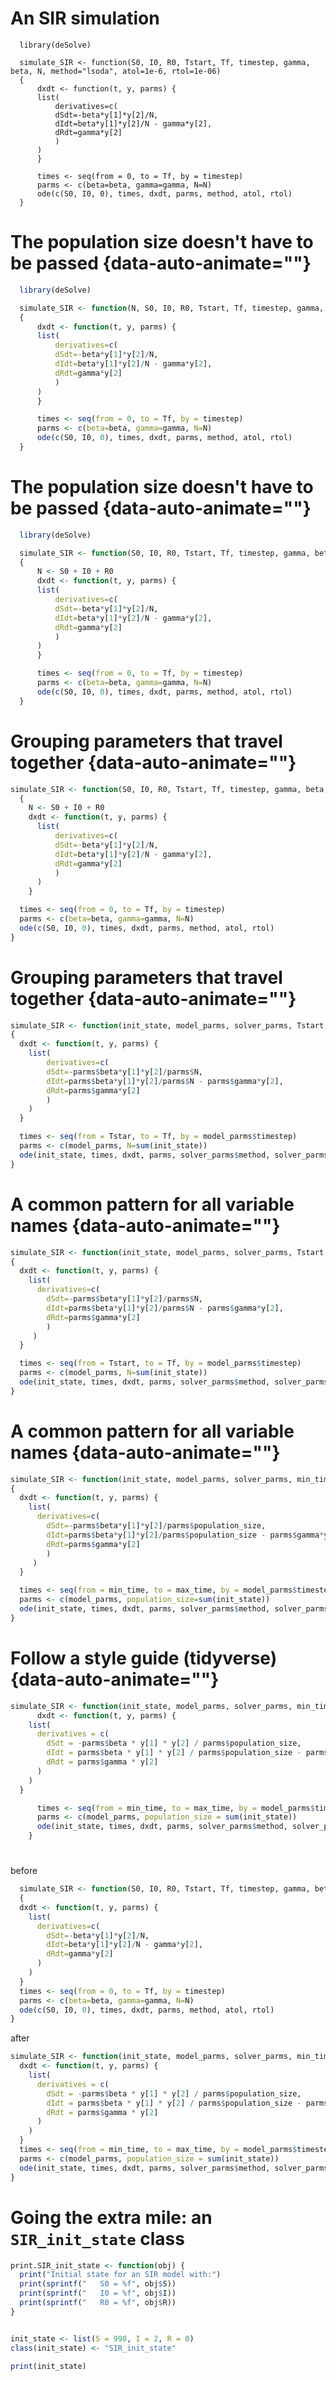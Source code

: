 # An SIR simulation

```{#initcode data-line-numbers="|3"}
  library(deSolve)

  simulate_SIR <- function(S0, I0, R0, Tstart, Tf, timestep, gamma, beta, N, method="lsoda", atol=1e-6, rtol=1e-06)
  {
      dxdt <- function(t, y, parms) {
	  list(
	      derivatives=c(
		  dSdt=-beta*y[1]*y[2]/N,
		  dIdt=beta*y[1]*y[2]/N - gamma*y[2],
		  dRdt=gamma*y[2]
	      )
	  )
      }

      times <- seq(from = 0, to = Tf, by = timestep)
	  parms <- c(beta=beta, gamma=gamma, N=N)
      ode(c(S0, I0, 0), times, dxdt, parms, method, atol, rtol)
  }
```

# The population size doesn't have to be passed {data-auto-animate=""}

```{.R .numberLines data-id="redundant-param" data-line-numbers="3"}
  library(deSolve)

  simulate_SIR <- function(N, S0, I0, R0, Tstart, Tf, timestep, gamma, beta, method="lsoda", atol=1e-6, rtol=1e-06)
  {
      dxdt <- function(t, y, parms) {
	  list(
	      derivatives=c(
		  dSdt=-beta*y[1]*y[2]/N,
		  dIdt=beta*y[1]*y[2]/N - gamma*y[2],
		  dRdt=gamma*y[2]
	      )
	  )
      }

      times <- seq(from = 0, to = Tf, by = timestep)
	  parms <- c(beta=beta, gamma=gamma, N=N)
      ode(c(S0, I0, 0), times, dxdt, parms, method, atol, rtol)
  }
```

# The population size doesn't have to be passed {data-auto-animate=""}

```{.R .numberLines data-id="redundant-param" data-line-numbers="5"}
  library(deSolve)

  simulate_SIR <- function(S0, I0, R0, Tstart, Tf, timestep, gamma, beta, method="lsoda", atol=1e-6, rtol=1e-06)
  {
      N <- S0 + I0 + R0
      dxdt <- function(t, y, parms) {
	  list(
	      derivatives=c(
		  dSdt=-beta*y[1]*y[2]/N,
		  dIdt=beta*y[1]*y[2]/N - gamma*y[2],
		  dRdt=gamma*y[2]
	      )
	  )
      }

      times <- seq(from = 0, to = Tf, by = timestep)
	  parms <- c(beta=beta, gamma=gamma, N=N)
      ode(c(S0, I0, 0), times, dxdt, parms, method, atol, rtol)
  }
```

# Grouping parameters that travel together {data-auto-animate=""}

```{.R .numberLines data-id="group-parameters" data-line-numbers="1"}
simulate_SIR <- function(S0, I0, R0, Tstart, Tf, timestep, gamma, beta, method="lsoda", atol=1e-6, rtol=1e-06)
  {
    N <- S0 + I0 + R0
    dxdt <- function(t, y, parms) {
	  list(
	      derivatives=c(
		  dSdt=-beta*y[1]*y[2]/N,
		  dIdt=beta*y[1]*y[2]/N - gamma*y[2],
		  dRdt=gamma*y[2]
	      )
	  )
	}

  times <- seq(from = 0, to = Tf, by = timestep)
  parms <- c(beta=beta, gamma=gamma, N=N)
  ode(c(S0, I0, 0), times, dxdt, parms, method, atol, rtol)
}
```

# Grouping parameters that travel together {data-auto-animate=""}

```{.R .numberLines data-id="group-parameters" data-line-numbers="1|13|14,15"}
simulate_SIR <- function(init_state, model_parms, solver_parms, Tstart, Tf)
{
  dxdt <- function(t, y, parms) {
	list(
	    derivatives=c(
		dSdt=-parms$beta*y[1]*y[2]/parms$N,
		dIdt=parms$beta*y[1]*y[2]/parms$N - parms$gamma*y[2],
		dRdt=parms$gamma*y[2]
	    )
	)
  }

  times <- seq(from = Tstar, to = Tf, by = model_parms$timestep)
  parms <- c(model_parms, N=sum(init_state))
  ode(init_state, times, dxdt, parms, solver_parms$method, solver_parms$atol, solver_parms$rtol)
}
```

# A common pattern for all variable names {data-auto-animate=""}

```{.R .numberLines data-id="naming-pattern" data-line-numbers="1,13|6,7"}
simulate_SIR <- function(init_state, model_parms, solver_parms, Tstart, Tf)
{
  dxdt <- function(t, y, parms) {
    list(
      derivatives=c(
        dSdt=-parms$beta*y[1]*y[2]/parms$N,
        dIdt=parms$beta*y[1]*y[2]/parms$N - parms$gamma*y[2],
        dRdt=parms$gamma*y[2]
	    )
     )
  }

  times <- seq(from = Tstart, to = Tf, by = model_parms$timestep)
  parms <- c(model_parms, N=sum(init_state))
  ode(init_state, times, dxdt, parms, solver_parms$method, solver_parms$atol, solver_parms$rtol)
}
```
# A common pattern for all variable names {data-auto-animate=""}

```{.R .numberLines data-id="naming-pattern" data-line-numbers="1,13|6,7"}
simulate_SIR <- function(init_state, model_parms, solver_parms, min_time, max_time)
{
  dxdt <- function(t, y, parms) {
    list(
      derivatives=c(
        dSdt=-parms$beta*y[1]*y[2]/parms$population_size,
        dIdt=parms$beta*y[1]*y[2]/parms$population_size - parms$gamma*y[2],
        dRdt=parms$gamma*y[2]
	    )
     )
  }

  times <- seq(from = min_time, to = max_time, by = model_parms$timestep)
  parms <- c(model_parms, population_size=sum(init_state))
  ode(init_state, times, dxdt, parms, solver_parms$method, solver_parms$atol, solver_parms$rtol)
}
```

# Follow a style guide (tidyverse) {data-auto-animate=""}

```{.R .numberLines data-id="code-animation" data-line-numbers=""}
simulate_SIR <- function(init_state, model_parms, solver_parms, min_time, max_time) {
      dxdt <- function(t, y, parms) {
	list(
	  derivatives = c(
	    dSdt = -parms$beta * y[1] * y[2] / parms$population_size,
	    dIdt = parms$beta * y[1] * y[2] / parms$population_size - parms$gamma * y[2],
	    dRdt = parms$gamma * y[2]
	  )
	)
  }

      times <- seq(from = min_time, to = max_time, by = model_parms$timestep)
      parms <- c(model_parms, population_size = sum(init_state))
      ode(init_state, times, dxdt, parms, solver_parms$method, solver_parms$atol, solver_parms$rtol)
    }
```

#
before
```{.R .numberLines data-line-numbers=""}
  simulate_SIR <- function(S0, I0, R0, Tstart, Tf, timestep, gamma, beta, N, method="lsoda", atol=1e-6, rtol=1e-06)
  {
  dxdt <- function(t, y, parms) {
	list(
	  derivatives=c(
	    dSdt=-beta*y[1]*y[2]/N,
	    dIdt=beta*y[1]*y[2]/N - gamma*y[2],
	    dRdt=gamma*y[2]
      )
	)
  }
  times <- seq(from = 0, to = Tf, by = timestep)
  parms <- c(beta=beta, gamma=gamma, N=N)
  ode(c(S0, I0, 0), times, dxdt, parms, method, atol, rtol)
}
```
after
```{.R .numberLines data-line-numbers=""}
simulate_SIR <- function(init_state, model_parms, solver_parms, min_time, max_time) {
  dxdt <- function(t, y, parms) {
    list(
	  derivatives = c(
	    dSdt = -parms$beta * y[1] * y[2] / parms$population_size,
	    dIdt = parms$beta * y[1] * y[2] / parms$population_size - parms$gamma * y[2],
	    dRdt = parms$gamma * y[2]
	  )
	)
  }
  times <- seq(from = min_time, to = max_time, by = model_parms$timestep)
  parms <- c(model_parms, population_size = sum(init_state))
  ode(init_state, times, dxdt, parms, solver_parms$method, solver_parms$atol, solver_parms$rtol)
}
```

# Going the extra mile: an `SIR_init_state` class

```{.R .numberLines}
print.SIR_init_state <- function(obj) {
  print("Initial state for an SIR model with:")
  print(sprintf("   S0 = %f", obj$S))
  print(sprintf("   I0 = %f", obj$I))
  print(sprintf("   R0 = %f", obj$R))
}


init_state <- list(S = 998, I = 2, R = 0)
class(init_state) <- "SIR_init_state"

print(init_state)
```



